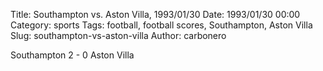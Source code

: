 Title: Southampton vs. Aston Villa, 1993/01/30
Date: 1993/01/30 00:00
Category: sports
Tags: football, football scores, Southampton, Aston Villa
Slug: southampton-vs-aston-villa
Author: carbonero


Southampton 2 - 0 Aston Villa
